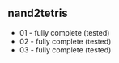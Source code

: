 ## nand2tetris
* 01 - fully complete (tested)
* 02 - fully complete (tested)
* 03 - fully complete (tested)

